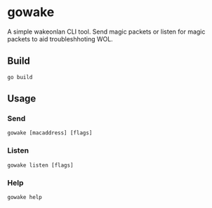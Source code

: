 # gowake
A simple wakeonlan CLI tool. Send magic packets or listen for magic packets to aid troubleshhoting WOL.

## Build
```go build```

## Usage
### Send
```gowake [macaddress] [flags]```

### Listen
```gowake listen [flags]```

### Help
```gowake help```
